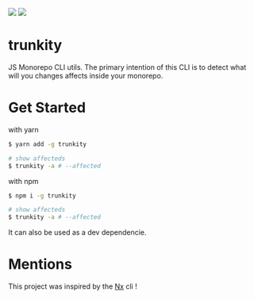 ![](https://img.shields.io/github/workflow/status/Wizyma/trunkity/CD?label=trunkity%20Build&style=for-the-badge)
![](https://img.shields.io/npm/v/trunkity?label=trunkity&style=for-the-badge)

# trunkity

JS Monorepo CLI utils.
The primary intention of this CLI is to detect what will you changes affects inside your monorepo.

# Get Started
with yarn 
```bash
$ yarn add -g trunkity

# show affecteds
$ trunkity -a # --affected 
```

with npm 
```bash
$ npm i -g trunkity

# show affecteds
$ trunkity -a # --affected 
```

It can also be used as a dev dependencie.

# Mentions

This project was inspired by the [Nx](https://github.com/nrwl/nx) cli !
